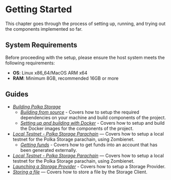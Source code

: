 # Getting Started

This chapter goes through the process of setting up, running, and trying out the components implemented so far.

## System Requirements

Before proceeding with the setup, please ensure the host system meets the following requirements:

- **OS**: Linux x86_64/MacOS ARM x64
- **RAM**: Minimum 8GB, recommended 16GB or more

## Guides

- [_Building Polka Storage_](./building/index.md)
  - [_Building from source_](./building/source.md) - Covers how to setup the required dependencies on your machine and build components of the project.
  - [_Setting up and building with Docker_](./building/docker.md) - Covers how to setup and build the Docker images for the components of the project.
- [_Local Testnet - Polka Storage Parachain_](local-testnet/index.md) — Covers how to setup a local testnet for the Polka Storage parachain, using Zombienet.
  - [_Getting funds_](local-testnet/getting-funds.md) - Covers how to get funds into an account that has been generated externally.
- [_Local Testnet - Polka Storage Parachain_](local-testnet.md) — Covers how to setup a local testnet for the Polka Storage parachain, using Zombienet.
- [_Launching a Storage Provider_](storage-provider.md) - Covers how to setup a Storage Provider.
- [_Storing a file_](demo-file-store.md) — Covers how to store a file by the Storage Client.


